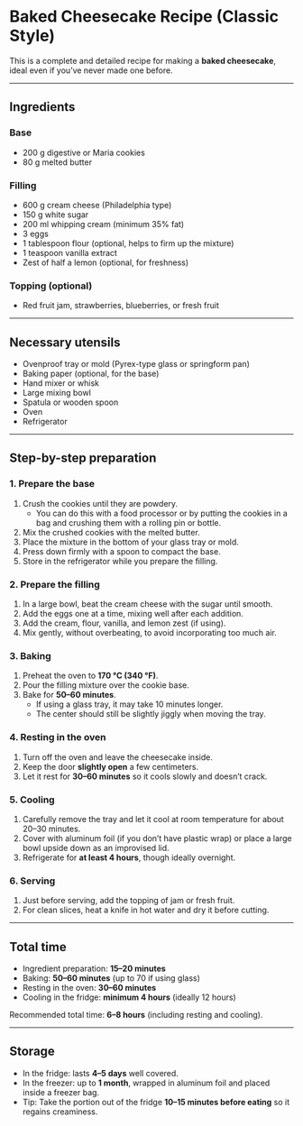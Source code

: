 # Baked Cheesecake Recipe (Classic Style)

This is a complete and detailed recipe for making a **baked cheesecake**, ideal even if you’ve never made one before.

---

## Ingredients

### Base
- 200 g digestive or Maria cookies
- 80 g melted butter

### Filling
- 600 g cream cheese (Philadelphia type)
- 150 g white sugar
- 200 ml whipping cream (minimum 35% fat)
- 3 eggs
- 1 tablespoon flour (optional, helps to firm up the mixture)
- 1 teaspoon vanilla extract
- Zest of half a lemon (optional, for freshness)

### Topping (optional)
- Red fruit jam, strawberries, blueberries, or fresh fruit

---

## Necessary utensils
- Ovenproof tray or mold (Pyrex-type glass or springform pan)
- Baking paper (optional, for the base)
- Hand mixer or whisk
- Large mixing bowl
- Spatula or wooden spoon
- Oven
- Refrigerator

---

## Step-by-step preparation

### 1. Prepare the base
1. Crush the cookies until they are powdery.  
   - You can do this with a food processor or by putting the cookies in a bag and crushing them with a rolling pin or bottle.  
2. Mix the crushed cookies with the melted butter.  
3. Place the mixture in the bottom of your glass tray or mold.  
4. Press down firmly with a spoon to compact the base.  
5. Store in the refrigerator while you prepare the filling.

### 2. Prepare the filling
1. In a large bowl, beat the cream cheese with the sugar until smooth.  
2. Add the eggs one at a time, mixing well after each addition.  
3. Add the cream, flour, vanilla, and lemon zest (if using).  
4. Mix gently, without overbeating, to avoid incorporating too much air.

### 3. Baking
1. Preheat the oven to **170 °C (340 °F)**.  
2. Pour the filling mixture over the cookie base.  
3. Bake for **50–60 minutes**.  
   - If using a glass tray, it may take 10 minutes longer.  
   - The center should still be slightly jiggly when moving the tray.

### 4. Resting in the oven
1. Turn off the oven and leave the cheesecake inside.  
2. Keep the door **slightly open** a few centimeters.  
3. Let it rest for **30–60 minutes** so it cools slowly and doesn’t crack.

### 5. Cooling
1. Carefully remove the tray and let it cool at room temperature for about 20–30 minutes.  
2. Cover with aluminum foil (if you don’t have plastic wrap) or place a large bowl upside down as an improvised lid.  
3. Refrigerate for **at least 4 hours**, though ideally overnight.

### 6. Serving
1. Just before serving, add the topping of jam or fresh fruit.  
2. For clean slices, heat a knife in hot water and dry it before cutting.

---

## Total time
- Ingredient preparation: **15–20 minutes**  
- Baking: **50–60 minutes** (up to 70 if using glass)  
- Resting in the oven: **30–60 minutes**  
- Cooling in the fridge: **minimum 4 hours** (ideally 12 hours)  

Recommended total time: **6–8 hours** (including resting and cooling).

---

## Storage
- In the fridge: lasts **4–5 days** well covered.  
- In the freezer: up to **1 month**, wrapped in aluminum foil and placed inside a freezer bag.  
- Tip: Take the portion out of the fridge **10–15 minutes before eating** so it regains creaminess.

